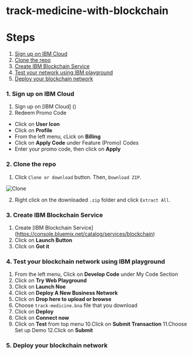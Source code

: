# track-medicine-with-blockchain
# Steps

1. [Sign up on IBM Cloud](#1-sign-up-on-ibm-cloud)
2. [Clone the repo](#2-clone-the-repo)
3. [Create IBM Blockchain Service](#3-create-ibm-blockchain-service)
4. [Test your network using IBM playground](#4-test-your-blockchain-network-using-ibm-playground)
5. [Deploy your blockchain network ](#5-deploy-your-blockchain-network )


### 1. Sign up on IBM Cloud
1. Sign up on [IBM Cloud] ()
2. Redeem Promo Code 
* Click on **User Icon**
* Click on **Profile**
* From the left menu, cLick on **Billing** 
* Click on **Apply Code** under Feature (Promo) Codes
* Enter your promo code, then click on **Apply**

### 2. Clone the repo
1. Click `Clone or download` button. Then, `Download ZIP`.

![Clone](https://github.com/xnorax/eCommerce-with-Watson/blob/master/git_images/clone.png)

2. Right click on the downloaded `.zip` folder and click `Extract All`.

### 3. Create IBM Blockchain Service
1. Create [IBM Blockchain Service] (https://console.bluemix.net/catalog/services/blockchain)
2. Click on **Launch Button**
3. Click on **Got it**

### 4. Test your blockchain network using IBM playground
1. From the left menu, Click on **Develop Code** under My Code Section
2. Click on **Try Web Playground**
3. Click on **Launch Noe**
4. Click on **Deploy A New Business Network**
5. Click on **Drop here to upload or browse**
6. Choose `track-medicine.bna` file that you download
7. Click on **Deploy**
8. Click on **Connect now**
9. Click on **Test** from top menu
10.Click on **Submit Transaction**
11.Choose Set up Demo
12.Click on **Submit**

### 5. Deploy your blockchain network 

 
